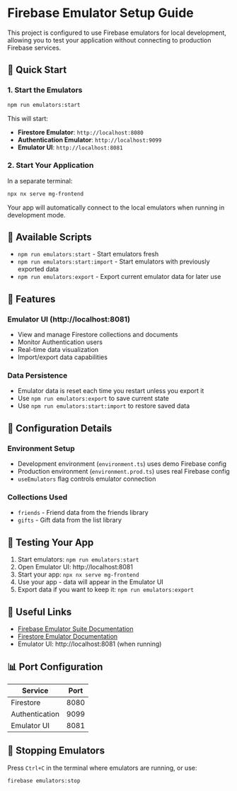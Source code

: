 # Firebase Emulator Setup Guide

This project is configured to use Firebase emulators for local development, allowing you to test your application without connecting to production Firebase services.

## 🚀 Quick Start

### 1. Start the Emulators
```bash
npm run emulators:start
```

This will start:
- **Firestore Emulator**: `http://localhost:8080`
- **Authentication Emulator**: `http://localhost:9099`
- **Emulator UI**: `http://localhost:8081`

### 2. Start Your Application
In a separate terminal:
```bash
npx nx serve mg-frontend
```

Your app will automatically connect to the local emulators when running in development mode.

## 🔧 Available Scripts

- `npm run emulators:start` - Start emulators fresh
- `npm run emulators:start:import` - Start emulators with previously exported data
- `npm run emulators:export` - Export current emulator data for later use

## 🎯 Features

### Emulator UI (http://localhost:8081)
- View and manage Firestore collections and documents
- Monitor Authentication users
- Real-time data visualization
- Import/export data capabilities

### Data Persistence
- Emulator data is reset each time you restart unless you export it
- Use `npm run emulators:export` to save current state
- Use `npm run emulators:start:import` to restore saved data

## 📝 Configuration Details

### Environment Setup
- Development environment (`environment.ts`) uses demo Firebase config
- Production environment (`environment.prod.ts`) uses real Firebase config
- `useEmulators` flag controls emulator connection

### Collections Used
- `friends` - Friend data from the friends library
- `gifts` - Gift data from the list library

## 🧪 Testing Your App

1. Start emulators: `npm run emulators:start`
2. Open Emulator UI: http://localhost:8081
3. Start your app: `npx nx serve mg-frontend`
4. Use your app - data will appear in the Emulator UI
5. Export data if you want to keep it: `npm run emulators:export`

## 🔗 Useful Links

- [Firebase Emulator Suite Documentation](https://firebase.google.com/docs/emulator-suite)
- [Firestore Emulator Documentation](https://firebase.google.com/docs/emulator-suite/connect_firestore)
- Emulator UI: http://localhost:8081 (when running)

## 📊 Port Configuration

| Service | Port |
|---------|------|
| Firestore | 8080 |
| Authentication | 9099 |
| Emulator UI | 8081 |

## 🛑 Stopping Emulators

Press `Ctrl+C` in the terminal where emulators are running, or use:
```bash
firebase emulators:stop
``` 